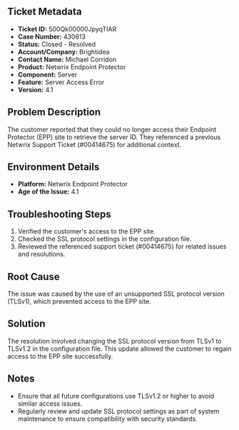 ## Ticket Metadata
- **Ticket ID:** 500Qk00000JpyqTIAR
- **Case Number:** 430613
- **Status:** Closed - Resolved
- **Account/Company:** Brightidea
- **Contact Name:** Michael Corridon
- **Product:** Netwrix Endpoint Protector
- **Component:** Server
- **Feature:** Server Access Error
- **Version:** 4.1

## Problem Description
The customer reported that they could no longer access their Endpoint Protector (EPP) site to retrieve the server ID. They referenced a previous Netwrix Support Ticket (#00414675) for additional context.

## Environment Details
- **Platform:** Netwrix Endpoint Protector
- **Age of the Issue:** 4.1

## Troubleshooting Steps
1. Verified the customer's access to the EPP site.
2. Checked the SSL protocol settings in the configuration file.
3. Reviewed the referenced support ticket (#00414675) for related issues and resolutions.

## Root Cause
The issue was caused by the use of an unsupported SSL protocol version (TLSv1), which prevented access to the EPP site.

## Solution
The resolution involved changing the SSL protocol version from TLSv1 to TLSv1.2 in the configuration file. This update allowed the customer to regain access to the EPP site successfully.

## Notes
- Ensure that all future configurations use TLSv1.2 or higher to avoid similar access issues.
- Regularly review and update SSL protocol settings as part of system maintenance to ensure compatibility with security standards.
